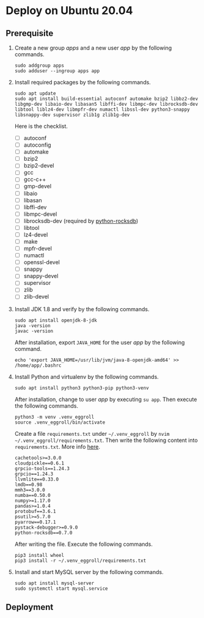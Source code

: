 # Deploy on Ubuntu 20.04

## Prerequisite

1. Create a new group *apps* and a new user *app* by the following commands.

   ```shell
   sudo addgroup apps
   sudo adduser --ingroup apps app
   ```

2. Install required packages by the following commands.

   ```shell
   sudo apt update
   sudo apt install build-essential autoconf automake bzip2 libbz2-dev libgmp-dev libaio-dev libasan5 libffi-dev libmpc-dev librocksdb-dev libtool liblz4-dev libmpfr-dev numactl libssl-dev python3-snappy libsnappy-dev supervisor zlib1g zlib1g-dev
   ```

   Here is the checklist.

   - [ ] autoconf
   - [ ] autoconfig
   - [ ] automake
   - [ ] bzip2
   - [ ] bzip2-devel
   - [ ] gcc
   - [ ] gcc-c++
   - [ ] gmp-devel
   - [ ] libaio
   - [ ] libasan
   - [ ] libffi-dev
   - [ ] libmpc-devel
   - [ ] librocksdb-dev (required by [python-rocksdb](https://python-rocksdb.readthedocs.io/en/latest/installation.html#with-distro-package-and-pypi))
   - [ ] libtool
   - [ ] lz4-devel
   - [ ] make
   - [ ] mpfr-devel
   - [ ] numactl
   - [ ] openssl-devel
   - [ ] snappy
   - [ ] snappy-devel
   - [ ] supervisor
   - [ ] zlib
   - [ ] zlib-devel

3. Install JDK 1.8 and verify by the following commands.

   ```shell
   sudo apt install openjdk-8-jdk
   java -version
   javac -version
   ```

   After installation, export `JAVA_HOME` for the user *app* by the following command.

   ```shell
   echo 'export JAVA_HOME=/usr/lib/jvm/java-8-openjdk-amd64' >> /home/app/.bashrc
   ```

4. Install Python and virtualenv by the following commands.

   ```shell
   sudo apt install python3 python3-pip python3-venv
   ```

   After installation, change to user *app* by executing `su app`. Then execute the following commands.

   ```shell
   python3 -m venv .venv_eggroll
   source .venv_eggroll/bin/activate
   ```

   Create a file `requirements.txt` under `~/.venv_eggroll` by `nvim ~/.venv_eggroll/requirements.txt`. Then write the following content into `requirements.txt`. More info [here](https://github.com/WeBankFinTech/eggroll/blob/main/requirements.txt).

   ```text
   cachetools>=3.0.0
   cloudpickle==0.6.1
   grpcio-tools==1.24.3
   grpcio==1.24.3
   llvmlite==0.33.0
   lmdb==0.98
   mmh3==3.0.0
   numba==0.50.0
   numpy>=1.17.0
   pandas>=1.0.4
   protobuf==3.6.1
   psutil>=5.7.0
   pyarrow==0.17.1
   pystack-debugger>=0.9.0
   python-rocksdb==0.7.0
   ```

   After writing the file. Execute the following commands.

   ```shell
   pip3 install wheel
   pip3 install -r ~/.venv_eggroll/requirements.txt
   ```

5. Install and start MySQL server by the following commands.

   ```shell
   sudo apt install mysql-server
   sudo systemctl start mysql.service
   ```

## Deployment
